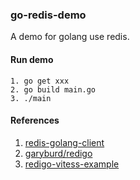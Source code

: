 ### go-redis-demo

A demo for golang use redis.

#### Run demo

```
1. go get xxx
2. go build main.go
3. ./main
```

#### References

1. [redis-golang-client](http://redis.io/clients#go)
2. [garyburd/redigo](https://github.com/garyburd/redigo)
3. [redigo-vitess-example](https://github.com/garyburd/redigo/wiki/Vitess-Example)